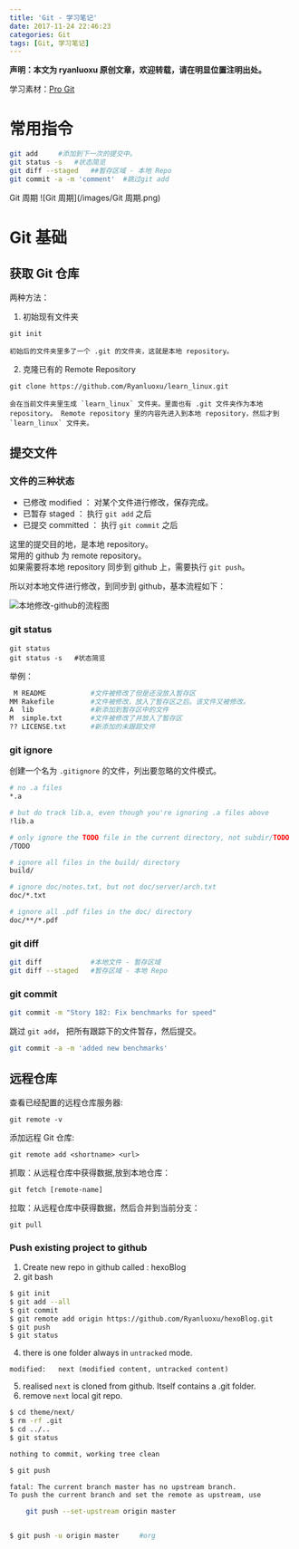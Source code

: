 ```yaml
---
title: 'Git - 学习笔记'
date: 2017-11-24 22:46:23
categories: Git
tags: [Git, 学习笔记]
---
```


**声明：本文为 ryanluoxu 原创文章，欢迎转载，请在明显位置注明出处。**

学习素材：[Pro Git](https://bingohuang.gitbooks.io/progit2/content/02-git-basics/sections/getting-a-repository.html)

# 常用指令 #

```bash
git add		#添加到下一次的提交中。
git status -s	#状态简览
git diff --staged	##暂存区域 - 本地 Repo
git commit -a -m 'comment'	#跳过git add
```

Git 周期
![Git 周期](/images/Git 周期.png)

<!--more-->

# Git 基础 #

## 获取 Git 仓库 ##

两种方法：

1. 初始现有文件夹    
```
git init
```
	初始后的文件夹里多了一个 .git 的文件夹，这就是本地 repository。
2. 克隆已有的 Remote Repository
```
git clone https://github.com/Ryanluoxu/learn_linux.git
```
	会在当前文件夹里生成 `learn_linux` 文件夹。里面也有 .git 文件夹作为本地 repository。 Remote repository 里的内容先进入到本地 repository，然后才到 `learn_linux` 文件夹。

## 提交文件 ##
### 文件的三种状态 ###
- 已修改 modified ： 对某个文件进行修改，保存完成。
- 已暂存 staged ： 执行 `git add` 之后
- 已提交 committed ： 执行 `git commit` 之后

这里的提交目的地，是本地 repository。  
常用的 github 为 remote repository。   
如果需要将本地 repository 同步到 github 上，需要执行 `git push`。    

所以对本地文件进行修改，到同步到 github，基本流程如下：   
  
![本地修改-github的流程图](/images/本地修改-github的流程图.jpg)


### git status ###
```
git status
git status -s	#状态简览
```
举例：
```bash
 M README			#文件被修改了但是还没放入暂存区
MM Rakefile			#文件被修改，放入了暂存区之后。该文件又被修改。
A  lib				#新添加到暂存区中的文件
M  simple.txt		#文件被修改了并放入了暂存区
?? LICENSE.txt		#新添加的未跟踪文件
```


### git ignore ###
创建一个名为 `.gitignore` 的文件，列出要忽略的文件模式。
```bash
# no .a files
*.a

# but do track lib.a, even though you're ignoring .a files above
!lib.a

# only ignore the TODO file in the current directory, not subdir/TODO
/TODO

# ignore all files in the build/ directory
build/

# ignore doc/notes.txt, but not doc/server/arch.txt
doc/*.txt

# ignore all .pdf files in the doc/ directory
doc/**/*.pdf
```

### git diff ###

```bash
git diff			#本地文件 - 暂存区域
git diff --staged	#暂存区域 - 本地 Repo
```

### git commit ###
```bash
git commit -m "Story 182: Fix benchmarks for speed"
```

跳过 `git add`， 把所有跟踪下的文件暂存，然后提交。
```bash
git commit -a -m 'added new benchmarks'
```


## 远程仓库 ##

查看已经配置的远程仓库服务器:
```
git remote -v
```

添加远程 Git 仓库:
```
git remote add <shortname> <url>
```

抓取：从远程仓库中获得数据,放到本地仓库：
```
git fetch [remote-name]
```

拉取：从远程仓库中获得数据，然后合并到当前分支：
```
git pull
```

### Push existing project to github ###

1. Create new repo in github called : hexoBlog
2. git bash
```bash
$ git init
$ git add --all
$ git commit
$ git remote add origin https://github.com/Ryanluoxu/hexoBlog.git
$ git push
$ git status
```
4. there is one folder always in `untracked` mode. 
```
modified:   next (modified content, untracked content)
```
5. realised `next` is cloned from github. Itself contains a .git folder.
6. remove `next` local git repo.
```bash
$ cd theme/next/
$ rm -rf .git
$ cd ../..
$ git status

nothing to commit, working tree clean

$ git push

fatal: The current branch master has no upstream branch.
To push the current branch and set the remote as upstream, use

    git push --set-upstream origin master


$ git push -u origin master		#org

```
